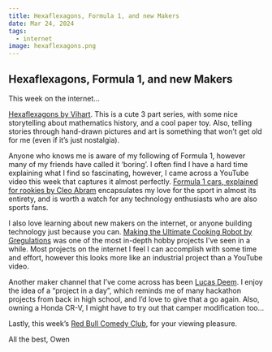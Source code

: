 ```yaml
---
title: Hexaflexagons, Formula 1, and new Makers
date: Mar 24, 2024
tags:
  - internet
image: hexaflexagons.png
---
```

## Hexaflexagons, Formula 1, and new Makers

This week on the internet…

[Hexaflexagons by Vihart](https://www.youtube.com/watch?v=VIVIegSt81k). This is a cute 3 part series, with some nice storytelling about mathematics history, and a cool paper toy. Also, telling stories through hand-drawn pictures and art is something that won’t get old for me (even if it’s just nostalgia).

Anyone who knows me is aware of my following of Formula 1, however many of my friends have called it ‘boring’. I often find I have a hard time explaining what I find so fascinating, however, I came across a YouTube video this week that captures it almost perfectly. [Formula 1 cars, explained for rookies by Cleo Abram](https://www.youtube.com/watch?v=VJgdOMXhEj0) encapsulates my love for the sport in almost its entirety, and is worth a watch for any technology enthusiasts who are also sports fans.

I also love learning about new makers on the internet, or anyone building technology just because you can. [Making the Ultimate Cooking Robot by Gregulations](https://www.youtube.com/watch?v=LMoHLUd81P8) was one of the most in-depth hobby projects I’ve seen in a while. Most projects on the internet I feel I can accomplish with some time and effort, however this looks more like an industrial project than a YouTube video.

Another maker channel that I’ve come across has been [Lucas Deem](https://www.youtube.com/@LukasDeem/videos). I enjoy the idea of a “project in a day”, which reminds me of many hackathon projects from back in high school, and I’d love to give that a go again. Also, owning a Honda CR-V, I might have to try out that camper modification too…

Lastly, this week’s [Red Bull Comedy Club](https://www.youtube.com/watch?v=FZgrOx5j5DI), for your viewing pleasure.

All the best,
Owen
